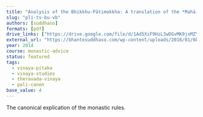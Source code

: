 ```yaml
---
title: "Analysis of the Bhikkhu-Pātimokkha: A translation of the *Mahā-Vibhaṅga* from the *Vinaya-Piṭaka*"
slug: "pli-tv-bu-vb"
authors: [suddhaso]
formats: [pdf]
drive_links: ["https://drive.google.com/file/d/1Ad5XiF9HzL3wDGvMK9jxMZYXpP2RclQb/view?usp=drivesdk"]
external_url: "https://bhantesuddhaso.com/wp-content/uploads/2016/01/6b4391_8b78ed25abfc4f65935135040ff266bf.pdf"
year: 2014
course: monastic-advice
status: featured
tags:
  - vinaya-pitaka
  - vinaya-studies
  - theravada-vinaya
  - pali-canon
base_value: 4
---
```


The canonical explication of the monastic rules.
